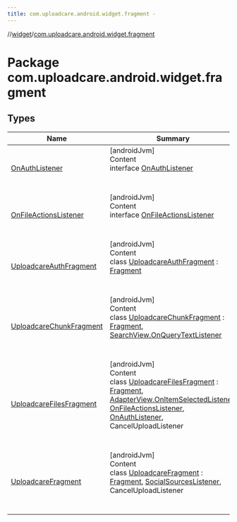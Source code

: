 ```yaml
---
title: com.uploadcare.android.widget.fragment -
---
```

//[widget](../index.md)/[com.uploadcare.android.widget.fragment](index.md)



# Package com.uploadcare.android.widget.fragment  


## Types  
  
|  Name|  Summary| 
|---|---|
| <a name="com.uploadcare.android.widget.fragment/OnAuthListener///PointingToDeclaration/"></a>[OnAuthListener](-on-auth-listener/index.md)| <a name="com.uploadcare.android.widget.fragment/OnAuthListener///PointingToDeclaration/"></a>[androidJvm]  <br>Content  <br>interface [OnAuthListener](-on-auth-listener/index.md)  <br><br><br>
| <a name="com.uploadcare.android.widget.fragment/OnFileActionsListener///PointingToDeclaration/"></a>[OnFileActionsListener](-on-file-actions-listener/index.md)| <a name="com.uploadcare.android.widget.fragment/OnFileActionsListener///PointingToDeclaration/"></a>[androidJvm]  <br>Content  <br>interface [OnFileActionsListener](-on-file-actions-listener/index.md)  <br><br><br>
| <a name="com.uploadcare.android.widget.fragment/UploadcareAuthFragment///PointingToDeclaration/"></a>[UploadcareAuthFragment](-uploadcare-auth-fragment/index.md)| <a name="com.uploadcare.android.widget.fragment/UploadcareAuthFragment///PointingToDeclaration/"></a>[androidJvm]  <br>Content  <br>class [UploadcareAuthFragment](-uploadcare-auth-fragment/index.md) : [Fragment](https://developer.android.com/reference/kotlin/androidx/fragment/app/Fragment.html)  <br><br><br>
| <a name="com.uploadcare.android.widget.fragment/UploadcareChunkFragment///PointingToDeclaration/"></a>[UploadcareChunkFragment](-uploadcare-chunk-fragment/index.md)| <a name="com.uploadcare.android.widget.fragment/UploadcareChunkFragment///PointingToDeclaration/"></a>[androidJvm]  <br>Content  <br>class [UploadcareChunkFragment](-uploadcare-chunk-fragment/index.md) : [Fragment](https://developer.android.com/reference/kotlin/androidx/fragment/app/Fragment.html), [SearchView.OnQueryTextListener](https://developer.android.com/reference/kotlin/androidx/appcompat/widget/SearchView.OnQueryTextListener.html)  <br><br><br>
| <a name="com.uploadcare.android.widget.fragment/UploadcareFilesFragment///PointingToDeclaration/"></a>[UploadcareFilesFragment](-uploadcare-files-fragment/index.md)| <a name="com.uploadcare.android.widget.fragment/UploadcareFilesFragment///PointingToDeclaration/"></a>[androidJvm]  <br>Content  <br>class [UploadcareFilesFragment](-uploadcare-files-fragment/index.md) : [Fragment](https://developer.android.com/reference/kotlin/androidx/fragment/app/Fragment.html), [AdapterView.OnItemSelectedListener](https://developer.android.com/reference/kotlin/android/widget/AdapterView.OnItemSelectedListener.html), [OnFileActionsListener](-on-file-actions-listener/index.md), [OnAuthListener](-on-auth-listener/index.md), CancelUploadListener  <br><br><br>
| <a name="com.uploadcare.android.widget.fragment/UploadcareFragment///PointingToDeclaration/"></a>[UploadcareFragment](-uploadcare-fragment/index.md)| <a name="com.uploadcare.android.widget.fragment/UploadcareFragment///PointingToDeclaration/"></a>[androidJvm]  <br>Content  <br>class [UploadcareFragment](-uploadcare-fragment/index.md) : [Fragment](https://developer.android.com/reference/kotlin/androidx/fragment/app/Fragment.html), [SocialSourcesListener](../com.uploadcare.android.widget.dialogs/-social-sources-listener/index.md), CancelUploadListener  <br><br><br>

